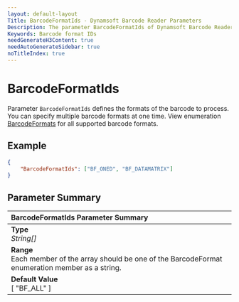 ```yaml
---
layout: default-layout
Title: BarcodeFormatIds - Dynamsoft Barcode Reader Parameters
Description: The parameter BarcodeFormatIds of Dynamsoft Barcode Reader defines the barcode formats to process.
Keywords: Barcode format IDs
needGenerateH3Content: true
needAutoGenerateSidebar: true
noTitleIndex: true
---
```


# BarcodeFormatIds

Parameter `BarcodeFormatIds` defines the formats of the barcode to process. You can specify multiple barcode formats at one time. View enumeration [BarcodeFormats](../../../enums/barcode-reader/barcode-format.md) for all supported barcode formats.

## Example

```json
{
    "BarcodeFormatIds": ["BF_ONED", "BF_DATAMATRIX"]
}
```

## Parameter Summary

| BarcodeFormatIds Parameter Summary |
| :--------------------------------- |
| **Type**<br>*String[]* |
| **Range**<br>Each member of the array should be one of the BarcodeFormat enumeration member as a string. |
| **Default Value**<br>[ "BF_ALL" ] |
